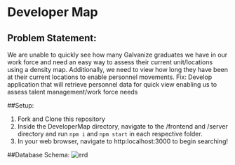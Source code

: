 # Developer Map
## Problem Statement:
We are unable to quickly see how many Galvanize graduates we have in our work force and need an easy way to assess their current unit/locations using a density map. Additionally, we need to view how long they have been at their current locations to enable personnel movements.
Fix: Develop application that will retrieve personnel data for quick view enabling us to assess talent management/work force needs

##Setup:
1.  Fork and Clone this repository
2.  Inside the DeveloperMap directory, navigate to the /frontend and /server directory and run `npm i` and `npm start` in each respective folder.
3.  In your web browser, navigate to http:localhost:3000 to begin searching!

##Database Schema:
![erd](https://github.com/td8end/DeveloperMap/assets/74125401/19e15daa-4b6d-41c1-96c3-4b0573a498af)
